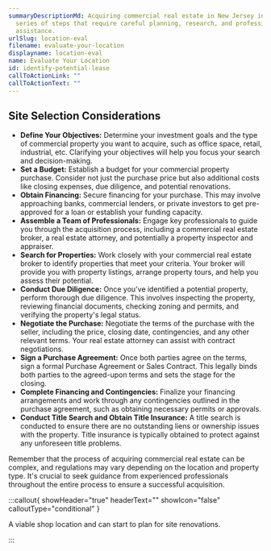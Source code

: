 ```yaml
---
summaryDescriptionMd: Acquiring commercial real estate in New Jersey involves a
  series of steps that require careful planning, research, and professional
  assistance.
urlSlug: location-eval
filename: evaluate-your-location
displayname: location-eval
name: Evaluate Your Location
id: identify-potential-lease
callToActionLink: ""
callToActionText: ""
---
```

## Site Selection Considerations

* **Define Your Objectives:** Determine your investment goals and the type of commercial property you want to acquire, such as office space, retail, industrial, etc. Clarifying your objectives will help you focus your search and decision-making.
* **Set a Budget:** Establish a budget for your commercial property purchase. Consider not just the purchase price but also additional costs like closing expenses, due diligence, and potential renovations.
* **Obtain Financing:** Secure financing for your purchase. This may involve approaching banks, commercial lenders, or private investors to get pre-approved for a loan or establish your funding capacity.
* **Assemble a Team of Professionals:** Engage key professionals to guide you through the acquisition process, including a commercial real estate broker, a real estate attorney, and potentially a property inspector and appraiser.
* **Search for Properties:** Work closely with your commercial real estate broker to identify properties that meet your criteria. Your broker will provide you with property listings, arrange property tours, and help you assess their potential.
* **Conduct Due Diligence:** Once you've identified a potential property, perform thorough due diligence. This involves inspecting the property, reviewing financial documents, checking zoning and permits, and verifying the property's legal status.
* **Negotiate the Purchase:** Negotiate the terms of the purchase with the seller, including the price, closing date, contingencies, and any other relevant terms. Your real estate attorney can assist with contract negotiations.
* **Sign a Purchase Agreement:** Once both parties agree on the terms, sign a formal Purchase Agreement or Sales Contract. This legally binds both parties to the agreed-upon terms and sets the stage for the closing.
* **Complete Financing and Contingencies:** Finalize your financing arrangements and work through any contingencies outlined in the purchase agreement, such as obtaining necessary permits or approvals.
* **Conduct Title Search and Obtain Title Insurance:** A title search is conducted to ensure there are no outstanding liens or ownership issues with the property. Title insurance is typically obtained to protect against any unforeseen title problems.

Remember that the process of acquiring commercial real estate can be complex, and regulations may vary depending on the location and property type. It's crucial to seek guidance from experienced professionals throughout the entire process to ensure a successful acquisition.

:::callout{ showHeader="true" headerText="" showIcon="false" calloutType="conditional" }

A viable shop location and can start to plan for site renovations.

:::